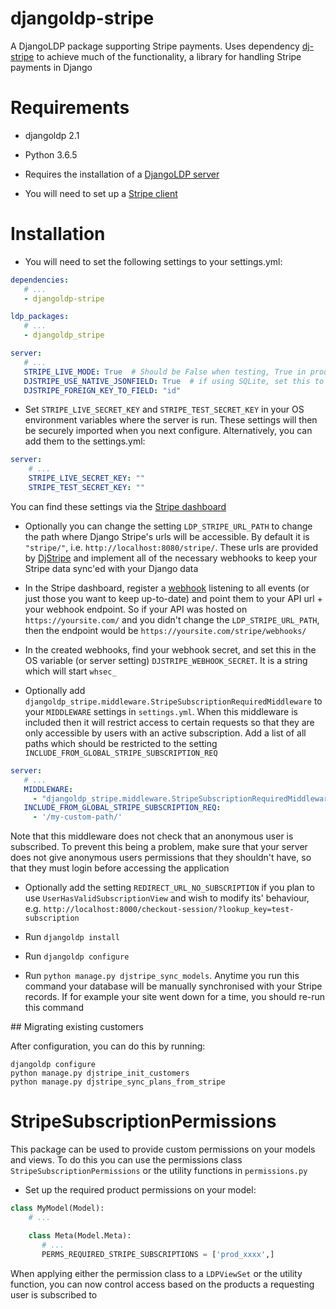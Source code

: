 # djangoldp-stripe

A DjangoLDP package supporting Stripe payments. Uses dependency [dj-stripe](https://github.com/dj-stripe/dj-stripe) to achieve much of the functionality, a library for handling Stripe payments in Django

# Requirements

* djangoldp 2.1
* Python 3.6.5

* Requires the installation of a [DjangoLDP server](https://docs.startinblox.com/import_documentation/djangoldp_guide/install-djangoldp-server.html)

* You will need to set up a [Stripe client](https://dashboard.stripe.com/test/dashboard)

# Installation

* You will need to set the following settings to your settings.yml:

```yaml
dependencies:
   # ...
   - djangoldp-stripe

ldp_packages:
   # ...
   - djangoldp_stripe

server:
   # ...
   STRIPE_LIVE_MODE: True  # Should be False when testing, True in production
   DJSTRIPE_USE_NATIVE_JSONFIELD: True  # if using SQLite, set this to False
   DJSTRIPE_FOREIGN_KEY_TO_FIELD: "id"
```

* Set `STRIPE_LIVE_SECRET_KEY` and `STRIPE_TEST_SECRET_KEY` in your OS environment variables where the server is run. These settings will then be securely imported when you next configure. Alternatively, you can add them to the settings.yml:

```yaml
server:
    # ...
    STRIPE_LIVE_SECRET_KEY: ""
    STRIPE_TEST_SECRET_KEY: ""
```

You can find these settings via the [Stripe dashboard](https://dashboard.stripe.com/)

* Optionally you can change the setting `LDP_STRIPE_URL_PATH` to change the path where Django Stripe's urls will be accessible. By default it is `"stripe/"`, i.e. `http://localhost:8080/stripe/`. These urls are provided by [DjStripe](https://github.com/dj-stripe/dj-stripe/blob/master/djstripe/urls.py) and implement all of the necessary webhooks to keep your Stripe data sync'ed with your Django data

* In the Stripe dashboard, register a [webhook](https://stripe.com/docs/webhooks) listening to all events (or just those you want to keep up-to-date) and point them to your API url + your webhook endpoint. So if your API was hosted on `https://yoursite.com/` and you didn't change the `LDP_STRIPE_URL_PATH`, then the endpoint would be `https://yoursite.com/stripe/webhooks/`

* In the created webhooks, find your webhook secret, and set this in the OS variable (or server setting) `DJSTRIPE_WEBHOOK_SECRET`. It is a string which will start `whsec_`

* Optionally add `djangoldp_stripe.middleware.StripeSubscriptionRequiredMiddleware` to your `MIDDLEWARE` settings in `settings.yml`. When this middleware is included then it will restrict access to certain requests so that they are only accessible by users with an active subscription. Add a list of all paths which should be restricted to the setting `INCLUDE_FROM_GLOBAL_STRIPE_SUBSCRIPTION_REQ`

```yaml
server:
   # ...
   MIDDLEWARE:
     - "djangoldp_stripe.middleware.StripeSubscriptionRequiredMiddleware"
   INCLUDE_FROM_GLOBAL_STRIPE_SUBSCRIPTION_REQ:
     - '/my-custom-path/'
```

Note that this middleware does not check that an anonymous user is subscribed. To prevent this being a problem, make sure that your server does not give anonymous users permissions that they shouldn't have, so that they must login before accessing the application

* Optionally add the setting `REDIRECT_URL_NO_SUBSCRIPTION` if you plan to use `UserHasValidSubscriptionView` and wish to modify its' behaviour, e.g. `http://localhost:8000/checkout-session/?lookup_key=test-subscription`

* Run `djangoldp install`

* Run `djangoldp configure`

* Run `python manage.py djstripe_sync_models`. Anytime you run this command your database will be manually synchronised with your Stripe records. If for example your site went down for a time, you should re-run this command

## Migrating existing customers

After configuration, you can do this by running:

```
djangoldp configure
python manage.py djstripe_init_customers
python manage.py djstripe_sync_plans_from_stripe
```

# StripeSubscriptionPermissions

This package can be used to provide custom permissions on your models and views. To do this you can use the permissions class `StripeSubscriptionPermissions` or the utility functions in `permissions.py`

* Set up the required product permissions on your model:

```python
class MyModel(Model):
    # ...

    class Meta(Model.Meta):
       # ...
       PERMS_REQUIRED_STRIPE_SUBSCRIPTIONS = ['prod_xxxx',]
```

When applying either the permission class to a `LDPViewSet` or the utility function, you can now control access based on the products a requesting user is subscribed to

